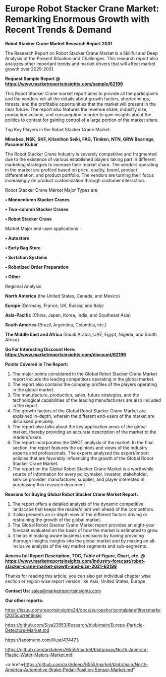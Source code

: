  # Europe Robot Stacker Crane Market: Remarking Enormous Growth with Recent Trends & Demand

<strong>Robot Stacker Crane Market Research Report 2031</strong>

The Research Report on Robot Stacker Crane Market is a Skillful and Deep Analysis of the Present Situation and Challenges. This research report also analyzes other important trends and market drivers that will affect market growth over 2025-2031.

<strong>Request Sample Report @ <a href=https://www.marketreportsinsights.com/sample/62199>https://www.marketreportsinsights.com/sample/62199</a></strong>

This Robot Stacker Crane market report aims to provide all the participants and the vendors will all the details about growth factors, shortcomings, threats, and the profitable opportunities that the market will present in the near future. The report also features the revenue share, industry size, production volume, and consumption in order to gain insights about the politics to contest for gaining control of a large portion of the market share.

Top Key Players in the Robot Stacker Crane Market:

<strong>Minebea, NSK, SKF, Kitanihon Seiki, FAG, Timken, NTN, GRW Bearings, Pacamor Kubar</strong>

The Robot Stacker Crane Industry is severely competitive and fragmented due to the existence of various established players taking part in different marketing strategies to increase their market share. The vendors operating in the market are profiled based on price, quality, brand, product differentiation, and product portfolio. The vendors are turning their focus increasingly on product customization through customer interaction.

Robot Stacker Crane Market Major Types are:

<strong>• Monocolumn Stacker Cranes

• Two-column Stacker Cranes

• Robot Stacker Crane</strong>

Market Major end-user applications :

<strong>• Autostore

• Early Bag Store

• Sortation Systems

• Robotized Order Preparation

• Other</strong>

Regional Analysis

</u><strong><b>North America</b></strong> (the United States, Canada, and Mexico)

<strong><b>Europe </b></strong>(Germany, France, UK, Russia, and Italy)

<strong><b>Asia-Pacific</b></strong> (China, Japan, Korea, India, and Southeast Asia)

<strong><b>South America</b></strong> (Brazil, Argentina, Colombia, etc.)

<strong><b>The Middle East and Africa</b></strong> (Saudi Arabia, UAE, Egypt, Nigeria, and South Africa)

<strong>Go For Interesting Discount Here: <a href=https://www.marketreportsinsights.com/discount/62199>https://www.marketreportsinsights.com/discount/62199</a></strong>

<strong>Points Covered in The Report:</strong>
<ol>
  <li>The major points considered in the Global Robot Stacker Crane Market report include the leading competitors operating in the global market.</li>
  <li>The report also contains the company profiles of the players operating in the global market.</li>
  <li>The manufacture, production, sales, future strategies, and the technological capabilities of the leading manufacturers are also included in the report.</li>
  <li>The growth factors of the Global Robot Stacker Crane Market are explained in-depth, wherein the different end-users of the market are discussed precisely.</li>
  <li>The report also talks about the key application areas of the global market, thereby providing an accurate description of the market to the readers/users.</li>
  <li>The report incorporates the SWOT analysis of the market. In the final section, the report features the opinions and views of the industry experts and professionals. The experts analyzed the export/import policies that are favorably influencing the growth of the Global Robot Stacker Crane Market.</li>
  <li>The report on the Global Robot Stacker Crane Market is a worthwhile source of information for every policymaker, investor, stakeholder, service provider, manufacturer, supplier, and player interested in purchasing this research document.</li>
</ol>
<strong>Reasons for Buying Global Robot Stacker Crane Market Report:</strong>

<ol>
  <li>The report offers a detailed analysis of the dynamic competitive landscape that keeps the reader/client well ahead of the competitors.</li>
  <li>It also presents an in-depth view of the different factors driving or restraining the growth of the global market.</li>
  <li>The Global Robot Stacker Crane Market report provides an eight-year forecast evaluated on the basis of how the market is estimated to grow.</li>
  <li>It helps in making aware business decisions by having providing thorough insights insights into the global market and by making an all-inclusive analysis of the key market segments and sub-segments.</li>
</ol>
<strong>Access full Report Description, TOC, Table of Figure, Chart, etc. @ <a href=https://www.marketreportsinsights.com/industry-forecast/robot-stacker-crane-market-growth-and-size-2021-62199>https://www.marketreportsinsights.com/industry-forecast/robot-stacker-crane-market-growth-and-size-2021-62199</a></strong>


Thanks for reading this article; you can also get individual chapter wise section or region wise report version like Asia, United States, Europe.

<strong>Contact Us:</strong>
sales@marketreportsinsights.com

<strong>Our other reports:</strong>

<a href=https://issuu.com/reportsinsights24/docs/europehorizontalplatefiltersmarket2025currentinsig>https://issuu.com/reportsinsights24/docs/europehorizontalplatefiltersmarket2025currentinsig</a>

<a href=https://github.com/Siya23553/Research/blob/main/Europe-Particle-Detectors-Market.md>https://github.com/Siya23553/Research/blob/main/Europe-Particle-Detectors-Market.md</a>

<a href=https://tanomuno.com/illust/474473>https://tanomuno.com/illust/474473</a>

<a href=https://github.com/arshdeep76555/market/blob/main/North-America-Plastic-Water-Maters-Market.md>https://github.com/arshdeep76555/market/blob/main/North-America-Plastic-Water-Maters-Market.md</a>

<a href=>https://github.com/arshdeep76555/market/blob/main/North-America-Automotive-Brake-Pedal-Position-Sensor-Market.md</a>"
